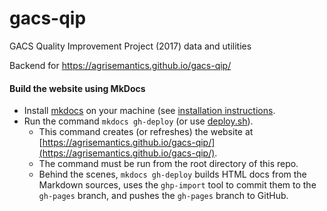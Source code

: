 # gacs-qip
GACS Quality Improvement Project (2017) data and utilities

Backend for https://agrisemantics.github.io/gacs-qip/

#### Build the website using MkDocs

* Install [mkdocs](http://mkdocs.org) on your machine (see [installation instructions](http://www.mkdocs.org/#installation).
* Run the command `mkdocs gh-deploy` (or use [deploy.sh](https://github.com/agrisemantics/gacs-qip/blob/master/deploy.sh)).  
    * This command creates (or refreshes) the website at [https://agrisemantics.github.io/gacs-qip/](https://agrisemantics.github.io/gacs-qip/).  
    * The command must be run from the root directory of this repo.  
    * Behind the scenes, `mkdocs gh-deploy` builds HTML docs from the Markdown sources, uses the `ghp-import` tool to commit them to the `gh-pages` branch, and pushes the `gh-pages` branch to GitHub.

